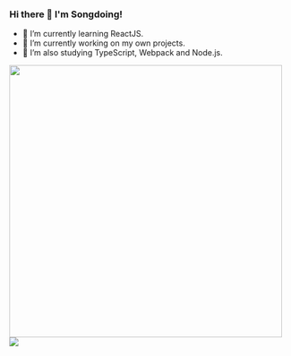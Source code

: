 ### Hi there 👋 I'm Songdoing!

- 🌱 I’m currently learning ReactJS.
- 🔭 I’m currently working on my own projects.
- 🤔 I’m also studying TypeScript, Webpack and Node.js.

[<img align="center" src="https://github-readme-stats.vercel.app/api?username=songdoing&hide=stars,prs,issues,contribs&count_private=true&show_icons=true" width="487">](https://github.com/anuraghazra/github-readme-stats)
[<img align="center" src="https://github-readme-stats.vercel.app/api/top-langs/?username=songdoing&layout=compact">](https://github.com/anuraghazra/github-readme-stats)
<!--
**songdoing/songdoing** is a ✨ _special_ ✨ repository because its `README.md` (this file) appears on your GitHub profile.

Here are some ideas to get you started:

- 🔭 I’m currently working on ...
- 🌱 I’m currently learning ...
- 👯 I’m looking to collaborate on ...
- 🤔 I’m looking for help with ...
- 💬 Ask me about ...
- 📫 How to reach me: ...
- 😄 Pronouns: ...
- ⚡ Fun fact: ...
-->
